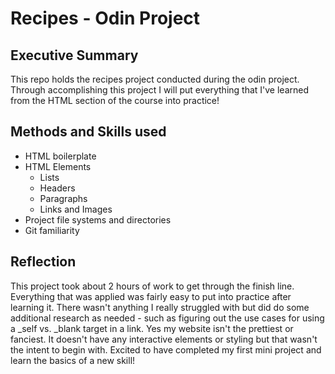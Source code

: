 # Recipes - Odin Project

## Executive Summary

This repo holds the recipes project conducted during the odin project. Through accomplishing this project I will put everything that I've learned
from the HTML section of the course into practice! 

## Methods and Skills used
- HTML boilerplate
- HTML Elements
  - Lists
  - Headers
  - Paragraphs
  - Links and Images
- Project file systems and directories
- Git familiarity 

## Reflection
This project took about 2 hours of work to get through the finish line. Everything that was applied was fairly easy to put into practice after learning it. There wasn't anything I really struggled with but did do some additional research as needed - such as figuring out the use cases for using a _self vs. _blank target in a link. Yes my website isn't the prettiest or fanciest. It doesn't have any interactive elements or styling but that wasn't the intent to begin with. Excited to have completed my first mini project and learn the basics of a new skill!
